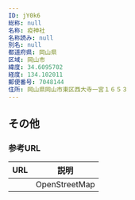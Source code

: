 ```yaml
---
ID: jY0k6
総称: null
名称: 疫神社
名称読み: null
別名: null
都道府県: 岡山県
区域: 岡山市
緯度: 34.6095702
経度: 134.102011
郵便番号: 7048144
住所: 岡山県岡山市東区西大寺一宮１６５３
---
```


## その他

### 参考URL

| URL | 説明          |
| --- | ------------- |
|     | OpenStreetMap |
